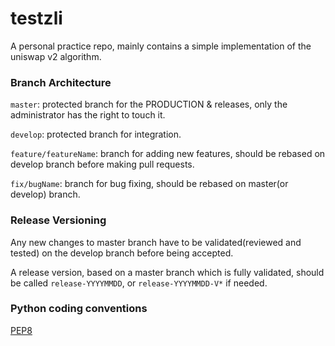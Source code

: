 # testzli 
A personal practice repo, mainly contains a simple implementation of the uniswap v2 algorithm.

### Branch Architecture

``master``: protected branch for the PRODUCTION & releases, only the administrator has the right to touch it. 

``develop``: protected branch for integration.

``feature/featureName``: branch for adding new features, should be rebased on develop branch before making pull requests.

``fix/bugName``: branch for bug fixing, should be rebased on master(or develop) branch.


### Release Versioning
Any new changes to master branch have to be validated(reviewed and tested) on the develop branch before being accepted.

A release version, based on a master branch which is fully validated, should be called ``release-YYYYMMDD``, or ``release-YYYYMMDD-V*`` if needed. 

### Python coding conventions
[PEP8](https://peps.python.org/pep-0008/)



